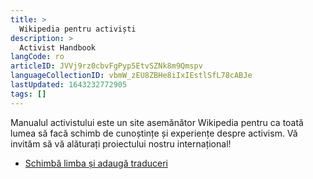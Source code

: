 ```yaml
---
title: >
  Wikipedia pentru activiști
description: >
  Activist Handbook
langCode: ro
articleID: JVVj9rz0cbvFgPyp5EtvSZNk8m9Qmspv
languageCollectionID: vbmW_zEU8ZBHe8iIxIEstlSfL78cABJe
lastUpdated: 1643232772905
tags: []
---
```


Manualul activistului este un site asemănător Wikipedia pentru ca toată lumea să facă schimb de cunoștințe și experiențe despre activism. Vă invităm să vă alăturați proiectului nostru internațional!

-   [Schimbă limba și adaugă traduceri](/ro/ajutor/schimbă-limba-și-adaugă-traduceri)